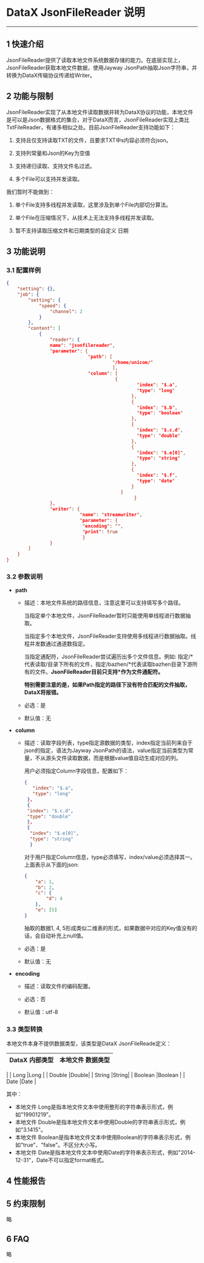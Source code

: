 # DataX JsonFileReader 说明


------------

## 1 快速介绍

JsonFileReader提供了读取本地文件系统数据存储的能力。在底层实现上，JsonFileReader获取本地文件数据，使用Jayway JsonPath抽取Json字符串，并转换为DataX传输协议传递给Writer。



## 2 功能与限制

JsonFileReader实现了从本地文件读取数据并转为DataX协议的功能，本地文件是可以是Json数据格式的集合，对于DataX而言，JsonFileReader实现上类比TxtFileReader，有诸多相似之处。目前JsonFileReader支持功能如下：

1. 支持且仅支持读取TXT的文件，且要求TXT中s内容必须符合json。

2. 支持列常量和Json的Key为空值

4. 支持递归读取、支持文件名过滤。

6. 多个File可以支持并发读取。

我们暂时不能做到：

1. 单个File支持多线程并发读取，这里涉及到单个File内部切分算法。

2.  单个File在压缩情况下，从技术上无法支持多线程并发读取。

3.  暂不支持读取压缩文件和日期类型的自定义 日期


## 3 功能说明


### 3.1 配置样例

```json
{
    "setting": {},
    "job": {
        "setting": {
            "speed": {
                "channel": 2
            }
        },
        "content": [
            {
                "reader": {
                name": "jsonfilereader",
                "parameter": {
                              "path": [
                                       "/home/unicom/"
                                       ],
                              "column": [
                                        {
                                                "index": "$.a",
                                                "type": "long"
                                              },
                                              {
                                                "index": "$.b",
                                                "type": "boolean"
                                              },
                                              {
                                                "index": "$.c.d",
                                                "type": "double"
                                              },
                                              {
                                                "index": "$.e[0]",
                                                "type": "string"
                                              },
                                              {
                                                "index": "$.f",
                                                "type": "date"
                                              }
                                          ]
                                               }
                },
                "writer": {
                           "name": "streamwriter",
                           "parameter": {
                            "encoding": "",
                            "print": true
                            }
                }
        ]
    }
}
```

### 3.2 参数说明

* **path**

	* 描述：本地文件系统的路径信息，注意这里可以支持填写多个路径。 <br />

		 当指定单个本地文件，JsonFileReader暂时只能使用单线程进行数据抽取。

		当指定多个本地文件，JsonFileReader支持使用多线程进行数据抽取。线程并发数通过通道数指定。

		当指定通配符，JsonFileReader尝试遍历出多个文件信息。例如: 指定/*代表读取/目录下所有的文件，指定/bazhen/\*代表读取bazhen目录下游所有的文件。**JsonFileReader目前只支持\*作为文件通配符。**

		**特别需要注意的是，如果Path指定的路径下没有符合匹配的文件抽取，DataX将报错。**

	* 必选：是 <br />

	* 默认值：无 <br />

* **column**

	* 描述：读取字段列表，type指定源数据的类型，index指定当前列来自于json的指定，语法为Jayway JsonPath的语法，value指定当前类型为常量，不从源头文件读取数据，而是根据value值自动生成对应的列。 <br />

		用户必须指定Column字段信息，配置如下：

		```json
		{
           "index": "$.a",
           "type": "long"
         },
         {
         "index": "$.c.d",
         "type": "double"
         },
         {
          "index": "$.e[0]",
          "type": "string"
          }
		```

		对于用户指定Column信息，type必须填写，index/value必须选择其一。上面表示从下面的json:
		```json
		{
        	"a": 1,
        	"b": 2,
        	"c": {
        		"d": 4
        	},
        	"e": [5]
        }
        ```
        抽取的数据1, 4, 5形成类似二维表的形式，如果数据中对应的Key值没有的话，会自动补充上null值。

	* 必选：是 <br />

	* 默认值：无 <br />

* **encoding**

	* 描述：读取文件的编码配置。<br />

 	* 必选：否 <br />

 	* 默认值：utf-8 <br />


### 3.3 类型转换

本地文件本身不提供数据类型，该类型是DataX JsonFileReade定义：

| DataX 内部类型| 本地文件 数据类型    |
| -------- | -----  |
|
| Long     |Long |
| Double   |Double|
| String   |String|
| Boolean  |Boolean |
| Date     |Date |

其中：

* 本地文件 Long是指本地文件文本中使用整形的字符串表示形式，例如"19901219"。
* 本地文件 Double是指本地文件文本中使用Double的字符串表示形式，例如"3.1415"。
* 本地文件 Boolean是指本地文件文本中使用Boolean的字符串表示形式，例如"true"、"false"。不区分大小写。
* 本地文件 Date是指本地文件文本中使用Date的字符串表示形式，例如"2014-12-31"，Date不可以指定format格式。


## 4 性能报告



## 5 约束限制

略

## 6 FAQ

略


